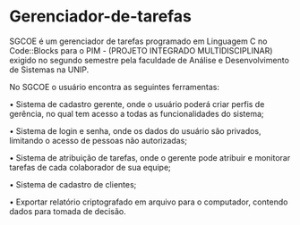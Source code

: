 # Gerenciador-de-tarefas

SGCOE é um gerenciador de tarefas programado em Linguagem C no Code::Blocks para o PIM - (PROJETO INTEGRADO MULTIDISCIPLINAR) exigido no segundo semestre pela faculdade de Análise e Desenvolvimento de Sistemas na UNIP. 

No SGCOE o usuário encontra as seguintes ferramentas:

• Sistema de cadastro gerente, onde o usuário poderá criar perfis de gerência,
no qual tem acesso a todas as funcionalidades do sistema;

• Sistema de login e senha, onde os dados do usuário são privados, limitando o
acesso de pessoas não autorizadas;

• Sistema de atribuição de tarefas, onde o gerente pode atribuir e monitorar
tarefas de cada colaborador de sua equipe;

• Sistema de cadastro de clientes;

• Exportar relatório criptografado em arquivo para o computador, contendo dados para tomada
de decisão.
